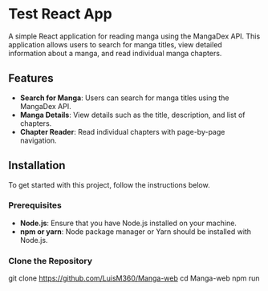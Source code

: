 # Test React App

A simple React application for reading manga using the MangaDex API. This application allows users to search for manga titles, view detailed information about a manga, and read individual manga chapters.

## Features

- **Search for Manga**: Users can search for manga titles using the MangaDex API.
- **Manga Details**: View details such as the title, description, and list of chapters.
- **Chapter Reader**: Read individual chapters with page-by-page navigation.

## Installation

To get started with this project, follow the instructions below.

### Prerequisites

- **Node.js**: Ensure that you have Node.js installed on your machine.
- **npm or yarn**: Node package manager or Yarn should be installed with Node.js.

### Clone the Repository

git clone https://github.com/LuisM360/Manga-web
cd Manga-web
npm run
